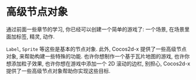 # 高级节点对象

通过前面一些章节的学习, 你已经可以创建一个简单的游戏了: 一个场景, 在场景里面加标签, 精灵, 动作.

`Label`, `Sprite` 等这些是基本的节点对象. 此外, Cocos2d-x 提供了一些高级节点对象, 来帮助构建一些特殊的功能. 也许你想制作一个基于瓦片地图的游戏, 也许你想添加粒子效果, 也许你想在游戏中添加一个 2D 滚动的边栏, 别担心, Cocos2d-x 提供了一些高级节点对象帮助你实现这些目标.
